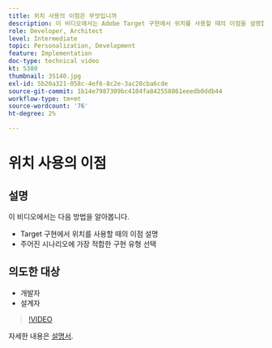 ```yaml
---
title: 위치 사용의 이점은 무엇입니까
description: 이 비디오에서는 Adobe Target 구현에서 위치를 사용할 때의 이점을 설명합니다. 이 비디오를 통해 특정 시나리오에 가장 적합한 구현 유형을 선택하는 방법을 알아보십시오.
role: Developer, Architect
level: Intermediate
topic: Personalization, Development
feature: Implementation
doc-type: technical video
kt: 5380
thumbnail: 35140.jpg
exl-id: 5b20a321-058c-4ef6-8c2e-3ac28cba6cde
source-git-commit: 1b14e7987309bc4104fa842558861eeedb0ddb44
workflow-type: tm+mt
source-wordcount: '76'
ht-degree: 2%

---
```


# 위치 사용의 이점

## 설명

이 비디오에서는 다음 방법을 알아봅니다.

* Target 구현에서 위치를 사용할 때의 이점 설명
* 주어진 시나리오에 가장 적합한 구현 유형 선택

## 의도한 대상

* 개발자
* 설계자

>[!VIDEO](https://video.tv.adobe.com/v/35140/?quality=12)

자세한 내용은 [설명서](https://experienceleague.adobe.com/docs/target/using/implement-target/implementing-target.html?lang=en).
